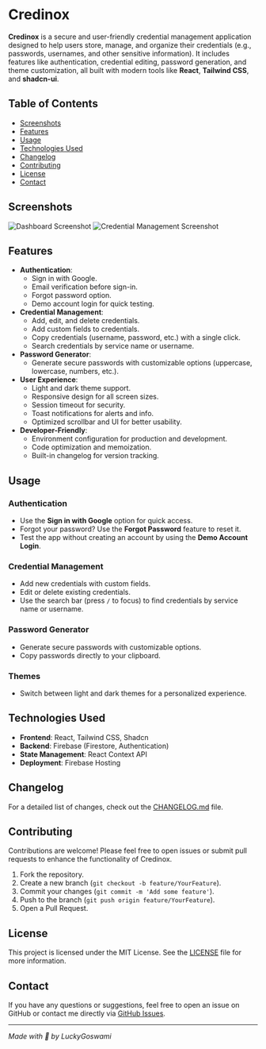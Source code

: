 # Credinox

**Credinox** is a secure and user-friendly credential management application designed to help users store, manage, and organize their credentials (e.g., passwords, usernames, and other sensitive information). It includes features like authentication, credential editing, password generation, and theme customization, all built with modern tools like **React**, **Tailwind CSS**, and **shadcn-ui**.

## Table of Contents

- [Screenshots](#screenshots)
- [Features](#features)
- [Usage](#usage)
- [Technologies Used](#technologies-used)
- [Changelog](#changelog)
- [Contributing](#contributing)
- [License](#license)
- [Contact](#contact)

## Screenshots

<picture>
  <source media="(prefers-color-scheme: dark)" srcset="https://github.com/luckygoswami/assets/blob/main/Credinox/Credinox-darkmode.png?raw=true">
  <source media="(prefers-color-scheme: light)" srcset="https://github.com/luckygoswami/assets/blob/main/Credinox/Credinox-lightmode.png?raw=true">
  <img alt="Dashboard Screenshot">
</picture>

<picture>
  <source media="(prefers-color-scheme: dark)" srcset="https://github.com/luckygoswami/assets/blob/main/Credinox/Credinox-darkmode_login.png?raw=true">
  <source media="(prefers-color-scheme: light)" srcset="https://github.com/luckygoswami/assets/blob/main/Credinox/Credinox-lightmode_login.png?raw=true">
  <img alt="Credential Management Screenshot">
</picture>

## Features

- **Authentication**:
  - Sign in with Google.
  - Email verification before sign-in.
  - Forgot password option.
  - Demo account login for quick testing.
- **Credential Management**:
  - Add, edit, and delete credentials.
  - Add custom fields to credentials.
  - Copy credentials (username, password, etc.) with a single click.
  - Search credentials by service name or username.
- **Password Generator**:
  - Generate secure passwords with customizable options (uppercase, lowercase, numbers, etc.).
- **User Experience**:
  - Light and dark theme support.
  - Responsive design for all screen sizes.
  - Session timeout for security.
  - Toast notifications for alerts and info.
  - Optimized scrollbar and UI for better usability.
- **Developer-Friendly**:
  - Environment configuration for production and development.
  - Code optimization and memoization.
  - Built-in changelog for version tracking.

## Usage

### Authentication

- Use the **Sign in with Google** option for quick access.
- Forgot your password? Use the **Forgot Password** feature to reset it.
- Test the app without creating an account by using the **Demo Account Login**.

### Credential Management

- Add new credentials with custom fields.
- Edit or delete existing credentials.
- Use the search bar (press `/` to focus) to find credentials by service name or username.

### Password Generator

- Generate secure passwords with customizable options.
- Copy passwords directly to your clipboard.

### Themes

- Switch between light and dark themes for a personalized experience.

## Technologies Used

- **Frontend**: React, Tailwind CSS, Shadcn
- **Backend**: Firebase (Firestore, Authentication)
- **State Management**: React Context API
- **Deployment**: Firebase Hosting

## Changelog

For a detailed list of changes, check out the [CHANGELOG.md](CHANGELOG.md) file.

## Contributing

Contributions are welcome! Please feel free to open issues or submit pull requests to enhance the functionality of Credinox.

1.  Fork the repository.
2.  Create a new branch (`git checkout -b feature/YourFeature`).
3.  Commit your changes (`git commit -m 'Add some feature'`).
4.  Push to the branch (`git push origin feature/YourFeature`).
5.  Open a Pull Request.

## License

This project is licensed under the MIT License. See the [LICENSE](LICENSE) file for more information.

## Contact

If you have any questions or suggestions, feel free to open an issue on GitHub or contact me directly via [GitHub Issues](https://github.com/goswamilucky/credinox/issues).

---

_Made with 🧠 by LuckyGoswami_
